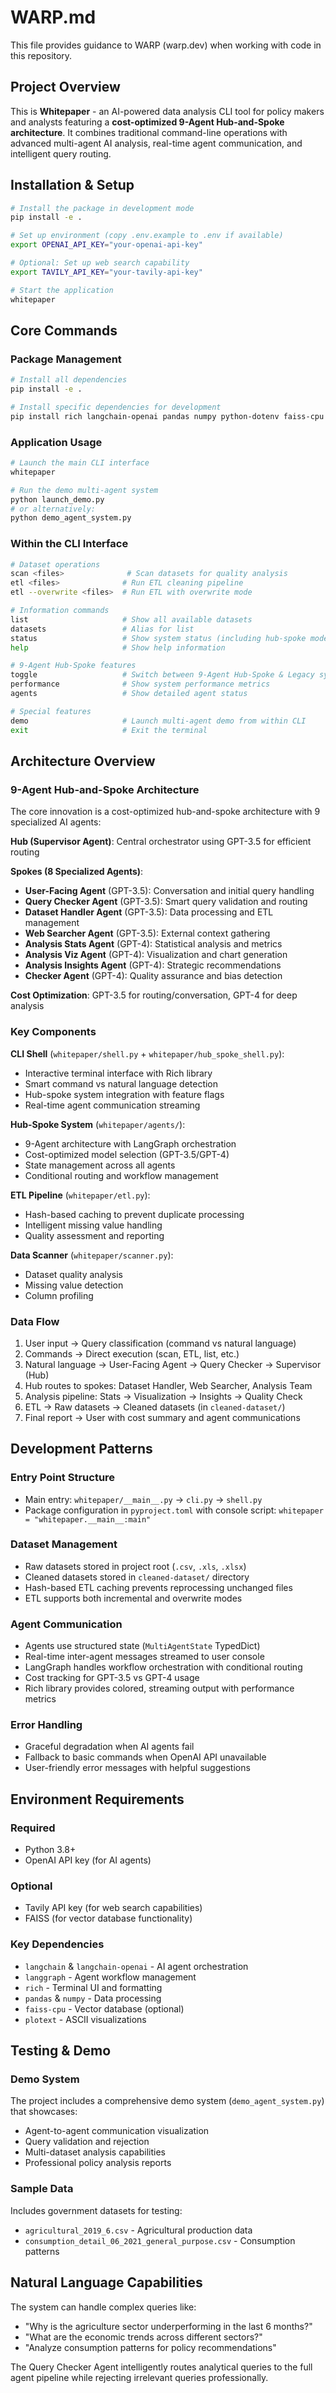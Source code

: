 # WARP.md

This file provides guidance to WARP (warp.dev) when working with code in this repository.

## Project Overview

This is **Whitepaper** - an AI-powered data analysis CLI tool for policy makers and analysts featuring a **cost-optimized 9-Agent Hub-and-Spoke architecture**. It combines traditional command-line operations with advanced multi-agent AI analysis, real-time agent communication, and intelligent query routing.

## Installation & Setup

```bash
# Install the package in development mode
pip install -e .

# Set up environment (copy .env.example to .env if available)
export OPENAI_API_KEY="your-openai-api-key"

# Optional: Set up web search capability  
export TAVILY_API_KEY="your-tavily-api-key"

# Start the application
whitepaper
```

## Core Commands

### Package Management
```bash
# Install all dependencies
pip install -e .

# Install specific dependencies for development
pip install rich langchain-openai pandas numpy python-dotenv faiss-cpu
```

### Application Usage
```bash
# Launch the main CLI interface
whitepaper

# Run the demo multi-agent system
python launch_demo.py
# or alternatively:
python demo_agent_system.py
```

### Within the CLI Interface
```bash
# Dataset operations
scan <files>              # Scan datasets for quality analysis
etl <files>              # Run ETL cleaning pipeline  
etl --overwrite <files>  # Run ETL with overwrite mode

# Information commands
list                     # Show all available datasets
datasets                 # Alias for list
status                   # Show system status (including hub-spoke mode)
help                     # Show help information

# 9-Agent Hub-Spoke features
toggle                   # Switch between 9-Agent Hub-Spoke & Legacy systems
performance              # Show system performance metrics
agents                   # Show detailed agent status

# Special features
demo                     # Launch multi-agent demo from within CLI
exit                     # Exit the terminal
```

## Architecture Overview

### 9-Agent Hub-and-Spoke Architecture
The core innovation is a cost-optimized hub-and-spoke architecture with 9 specialized AI agents:

**Hub (Supervisor Agent)**: Central orchestrator using GPT-3.5 for efficient routing

**Spokes (8 Specialized Agents)**:
- **User-Facing Agent** (GPT-3.5): Conversation and initial query handling
- **Query Checker Agent** (GPT-3.5): Smart query validation and routing
- **Dataset Handler Agent** (GPT-3.5): Data processing and ETL management
- **Web Searcher Agent** (GPT-3.5): External context gathering
- **Analysis Stats Agent** (GPT-4): Statistical analysis and metrics
- **Analysis Viz Agent** (GPT-4): Visualization and chart generation
- **Analysis Insights Agent** (GPT-4): Strategic recommendations
- **Checker Agent** (GPT-4): Quality assurance and bias detection

**Cost Optimization**: GPT-3.5 for routing/conversation, GPT-4 for deep analysis

### Key Components

**CLI Shell** (`whitepaper/shell.py` + `whitepaper/hub_spoke_shell.py`):
- Interactive terminal interface with Rich library
- Smart command vs natural language detection
- Hub-spoke system integration with feature flags
- Real-time agent communication streaming

**Hub-Spoke System** (`whitepaper/agents/`):
- 9-Agent architecture with LangGraph orchestration
- Cost-optimized model selection (GPT-3.5/GPT-4)
- State management across all agents
- Conditional routing and workflow management

**ETL Pipeline** (`whitepaper/etl.py`):
- Hash-based caching to prevent duplicate processing
- Intelligent missing value handling
- Quality assessment and reporting

**Data Scanner** (`whitepaper/scanner.py`):
- Dataset quality analysis
- Missing value detection
- Column profiling

### Data Flow
1. User input → Query classification (command vs natural language)
2. Commands → Direct execution (scan, ETL, list, etc.)
3. Natural language → User-Facing Agent → Query Checker → Supervisor (Hub)
4. Hub routes to spokes: Dataset Handler, Web Searcher, Analysis Team
5. Analysis pipeline: Stats → Visualization → Insights → Quality Check
6. ETL → Raw datasets → Cleaned datasets (in `cleaned-dataset/`)
7. Final report → User with cost summary and agent communications

## Development Patterns

### Entry Point Structure
- Main entry: `whitepaper/__main__.py` → `cli.py` → `shell.py`
- Package configuration in `pyproject.toml` with console script: `whitepaper = "whitepaper.__main__:main"`

### Dataset Management
- Raw datasets stored in project root (`.csv`, `.xls`, `.xlsx`)
- Cleaned datasets stored in `cleaned-dataset/` directory
- Hash-based ETL caching prevents reprocessing unchanged files
- ETL supports both incremental and overwrite modes

### Agent Communication
- Agents use structured state (`MultiAgentState` TypedDict)
- Real-time inter-agent messages streamed to user console
- LangGraph handles workflow orchestration with conditional routing
- Cost tracking for GPT-3.5 vs GPT-4 usage
- Rich library provides colored, streaming output with performance metrics

### Error Handling
- Graceful degradation when AI agents fail
- Fallback to basic commands when OpenAI API unavailable
- User-friendly error messages with helpful suggestions

## Environment Requirements

### Required
- Python 3.8+
- OpenAI API key (for AI agents)

### Optional
- Tavily API key (for web search capabilities)
- FAISS (for vector database functionality)

### Key Dependencies
- `langchain` & `langchain-openai` - AI agent orchestration
- `langgraph` - Agent workflow management  
- `rich` - Terminal UI and formatting
- `pandas` & `numpy` - Data processing
- `faiss-cpu` - Vector database (optional)
- `plotext` - ASCII visualizations

## Testing & Demo

### Demo System
The project includes a comprehensive demo system (`demo_agent_system.py`) that showcases:
- Agent-to-agent communication visualization
- Query validation and rejection
- Multi-dataset analysis capabilities
- Professional policy analysis reports

### Sample Data
Includes government datasets for testing:
- `agricultural_2019_6.csv` - Agricultural production data
- `consumption_detail_06_2021_general_purpose.csv` - Consumption patterns

## Natural Language Capabilities

The system can handle complex queries like:
- "Why is the agriculture sector underperforming in the last 6 months?"
- "What are the economic trends across different sectors?"
- "Analyze consumption patterns for policy recommendations"

The Query Checker Agent intelligently routes analytical queries to the full agent pipeline while rejecting irrelevant queries professionally.
